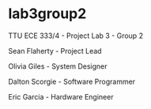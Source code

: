 # lab3group2

TTU ECE 333/4 - Project Lab 3 - Group 2

Sean Flaherty - Project Lead

Olivia Giles - System Designer

Dalton Scorgie - Software Programmer

Eric Garcia - Hardware Engineer
